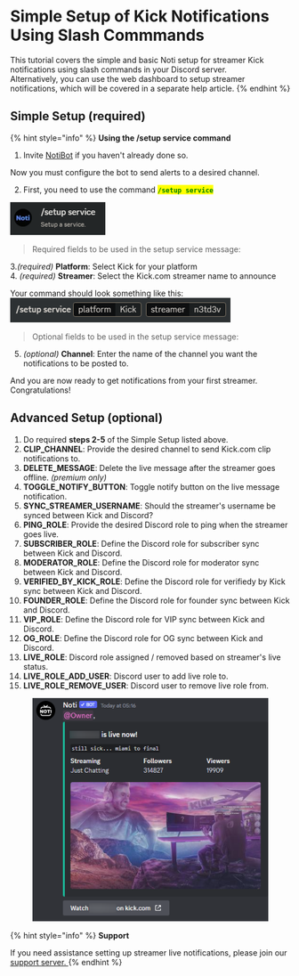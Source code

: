 # Simple Setup of Kick Notifications Using Slash Commmands

This tutorial covers the simple and basic Noti setup for streamer Kick notifications using slash commands in your Discord server.
\
Alternatively, you can use the web dashboard to setup streamer notifications, which will be covered in a separate help article.
{% endhint %}

## Simple Setup (required)

{% hint style="info" %}
**Using the /setup service command**

1. Invite [NotiBot](https://notibot.app/invite) if you haven't already done so.

Now you must configure the bot to send alerts to a desired channel.

2. First, you need to use the command <mark style="color:green;">**`/setup service`**</mark>&#x20;

![](../../.gitbook/assets/command_setup_service.png)

<!-- ![](../../.gitbook/assets/Command) -->
> Required fields to be used in the setup service message:

3.*(required)* **Platform**: Select Kick for your platform 
\
4. *(required)* **Streamer**: Select the Kick.com streamer name to announce

Your command should look something like this:
\
![](../../.gitbook/assets/command_setup_service_platform_streamer.png)


> Optional fields to be used in the setup service message:

5. *(optional)* **Channel**: Enter the name of the channel you want the notifications to be posted to.
> 
<!-- 3. **STREAMER:** Then select the "_Streamer_" option. _(Required)_\
   In here you have to put the streamername from Kick.com \
   _-> Go to Kick.com_ \
   _-> Find the streamer you want notifications from_\
   _-> Copy the streamers username_&#x20;
-->
<!--4. **CHANNEL:** Write the name of the channel you want the notifications to be posted. _(Optional)_ -->


And you are now ready to get notifications from your first streamer. Congratulations!

## Advanced Setup (optional)

1. Do required **steps 2-5** of the Simple Setup listed above.
2. **CLIP_CHANNEL**: Provide the desired channel to send Kick.com clip notifications to.
3. **DELETE_MESSAGE**: Delete the live message after the streamer goes offline. *(premium only)*
4. **TOGGLE_NOTIFY_BUTTON**: Toggle notify button on the live message notification.
5. **SYNC_STREAMER_USERNAME**: Should the streamer's username be synced between Kick and Discord?
6. **PING_ROLE**: Provide the desired Discord role to ping when the streamer goes live.
7. **SUBSCRIBER_ROLE**: Define the Discord role for subscriber sync between Kick and Discord.
8. **MODERATOR_ROLE**: Define the Discord role for moderator sync between Kick and Discord.
9. **VERIFIED_BY_KICK_ROLE**: Define the Discord role for verifiedy by Kick sync between Kick and Discord.
10. **FOUNDER_ROLE**: Define the Discord role for founder sync between Kick and Discord.
11. **VIP_ROLE**: Define the Discord role for VIP sync between Kick and Discord.
12. **OG_ROLE**: Define the Discord role for OG sync between Kick and Discord.
13. **LIVE_ROLE**: Discord role assigned / removed based on streamer's live status.
14. **LIVE_ROLE_ADD_USER**: Discord user to add live role to.
15. **LIVE_ROLE_REMOVE_USER**: Discord user to remove live role from.
<!--
2. **TOGGLE:** This option will enable or disable a "subscribe button" at a notification. _(Sub Optional)_
3. **MENTIONEDROLE:** Use this option to ping a role, when the choosen streamer goes live. _(Sub Optional)_
4. **SUBSCRIBERROLE:** Use this option if you want Noti to automatically assign a role to the streamer's subscribers. _(Optional)_
5. **MODERATORROLE:**  Use this option if you want Noti to automatically assign a role a moderator of the streamer. _(Optional)_
6. **LIVEROLE:** Use this option if you want to give the streamer or someone who is a part of the stream a role. _(Optional)_
   1. **WHITELISTADD:** _(Sub Optional)_
   2. **WHITELISTREMOVE:** _(Sub Optional)_
-->

<figure><img src="../../.gitbook/assets/Ex of notifi" alt=""><figcaption></figcaption></figure>

{% hint style="info" %}
**Support**

If you need assistance setting up streamer live notifications, please join our [support server. ](https://discord.com/invite/xq6F6ZkUte)
{% endhint %}

